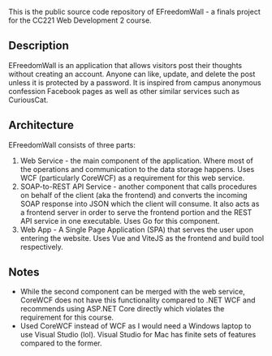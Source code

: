 This is the public source code repository of EFreedomWall - a finals project for the CC221 Web Development 2 course.

## Description
EFreedomWall is an application that allows visitors post their thoughts without creating an account. Anyone can like, update, and delete the post unless it is protected by a password. It is inspired from campus anonymous confession Facebook pages as well as other similar services such as CuriousCat.

## Architecture
EFreedomWall consists of three parts:

1. Web Service - the main component of the application. Where most of the operations and communication to the data storage happens. Uses WCF (particularly CoreWCF) as a requirement for this web service.
2. SOAP-to-REST API Service - another component that calls procedures on behalf of the client (aka the frontend) and converts the incoming SOAP response into JSON which the client will consume. It also acts as a frontend server in order to serve the frontend portion and the REST API service in one executable. Uses Go for this component.
3. Web App - A Single Page Application (SPA) that serves the user upon entering the website. Uses Vue and ViteJS as the frontend and build tool respectively.

## Notes
- While the second component can be merged with the web service, CoreWCF does not have this functionality compared to .NET WCF and recommends using ASP.NET Core directly which violates the requirement for this course.
- Used CoreWCF instead of WCF as I would need a Windows laptop to use Visual Studio (lol). Visual Studio for Mac has finite sets of features compared to the former.
  
